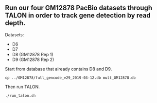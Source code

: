 ## Run our four GM12878 PacBio datasets through TALON in order to track gene detection by read depth.
Datasets:
- D6
- D7
- D8 (GM12878 Rep 1)
- D9 (GM12878 Rep 2)

Start from database that already contains D8 and D9.
```
cp ../GM12878/full_gencode_v29_2019-03-12.db mult_GM12878.db
```

Then run TALON. 
```
./run_talon.sh
```
